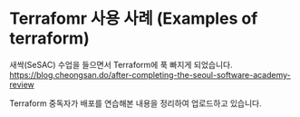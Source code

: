# Terrafomr 사용 사례 (Examples of terraform)


새싹(SeSAC) 수업을 들으면서 Terraform에 푹 빠지게 되었습니다.
https://blog.cheongsan.do/after-completing-the-seoul-software-academy-review

Terraform 중독자가 배포를 연습해본 내용을 정리하여 업로드하고 있습니다.
